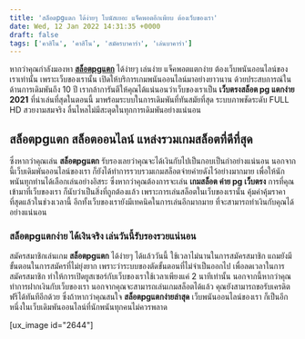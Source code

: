 ```yaml
---
title: 'สล็อตpgแตก ได้ง่ายๆ โบนัสเยอะ แจ็คพอตอีกเพียบ ต้องเว็บของเรา'
date: Wed, 12 Jan 2022 14:31:35 +0000
draft: false
tags: ['คาสิโน', 'คาสิโน', 'สมัครบาคาร่า', 'เล่นบาคาร่า']
---
```


หากว่าคุณกำลังมองหา [**สล็อตpgแตก**](/archives/) ได้ง่ายๆ เล่นง่าย แจ็คพอตแตกง่าย ต้องเว็บพนันออนไลน์ของเราเท่านั้น เพราะเว็บของเรานั้น เปิดให้บริการเกมพนันออนไลน์มาอย่างยาวนาน ด้วยประสบการณ์ในด้านการเดิมพันถึง 10 ปี เรากล้าการันตีให้คุณได้แน่นอนว่าเว็บของเราเป็น **เว็บตรงสล็อต pg แตกง่าย 2021** ที่น่าเล่นที่สุดในตอนนี้ มาพร้อมระบบในการเดิมพันที่ทันสมัยที่สุด ระบบภาพชัดระดับ FULL HD สวยงามสมจริง ลื่นไหลไม่มีสะดุดในทุกการเดิมพันอย่างแน่นอน

**สล็อตpgแตก สล็อตออนไลน์ แหล่งรวมเกมสล็อตที่ดีที่สุด**
-------------------------------------------------------

ซึ่งหากว่าคุณเล่น **สล็อตpgแตก** รับรองเลยว่าคุณจะได้เงินกับไปเป็นกอบเป็นกำอย่างแน่นอน นอกจากนี้เว็บเดิมพันออนไลน์ของเรา ก็ยังได้ทำการรวบรวมเกมสล็อตจ่ายค่ายดังไว้อย่างมากมาย เพื่อให้นักพนันทุกท่านได้เลือกเล่นอย่างอิสระ ซึ่งหากว่าคุณต้องการจะเล่น **เกมสล็อต ค่าย pg เว็บตรง** การที่คุณเข้ามาที่เว็บของเรา ก็นับว่าเป็นสิ่งที่ถูกต้องแล้ว เพราะการเล่นสล็อตในเว็บของเรานั้น คุ้มค่าคุ้มราคาที่สุดแล้วในช่วงเวลานี้ อีกทั้งเว็บของเรายังมีเทคนิคในการเล่นอีกมากมาย ที่จะสามารถทำเงินกับคุณได้อย่างแน่นอน

### **สล็อตpgแตกง่าย ได้เงินจริง เล่นวันนี้รับรองรวยแน่นอน**

สมัครสมาชิกเล่นเกม **สล็อตpgแตก** ได้ง่ายๆ ได้แล้ววันนี้ ใช้เวลาไม่นานในการสมัครสมาชิก แถมยังมีขั้นตอนในการสมัครที่ไม่ยุ่งยาก เพราะว่าระบบของตัดขั้นตอนที่ไม่จำเป็นออกไป เพื่อลดเวลาในการสมัครสมาชิก ทำให้การเปิดยูสเซอร์กับเว็บของเราใช้เวลาเพียงแค่ 2 นาทีเท่านั้น นอกจากนี้หากว่าคุณทำการฝากเงินกับเว็บของเรา นอกจากคุณจะสามารถเล่นเกมสล็อตได้แล้ว คุณยังสามารถขอรับเครดิตฟรีได้ทันทีอีกด้วย ซึ่งถ้าหากว่าคุณสนใจ **สล็อตpgแตกง่ายล่าสุด** เว็บพนันออนไลน์ของเรา ก็เป็นอีกหนึ่งในเว็บเดิมพันออนไลน์ที่นักพนันทุกคนไม่ควรพลาด

\[ux\_image id="2644"\]